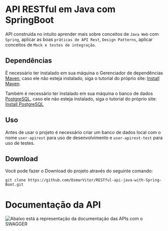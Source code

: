 # API RESTful em Java com SpringBoot

API construída no intuito aprender mais sobre conceitos de ```Java Web``` com ```Spring```, aplicar as boas ```práticas de API Rest```, ```Design Patterns```, aplicar conceitos de ```Mock e testes de integração```.


## Dependências

É necessário ter instalado em sua máquina o Gerenciador de dependências [Maven](https://maven.apache.org/), caso ele não esteja instalado, siga o tutorial do próprio site: [Install Maven](https://maven.apache.org/install.html).

Também é necessário ter instalado em sua máquina o banco de dados [PostgreSQL](https://www.postgresql.org/), caso ele não esteja instalado, siga o tutorial do próprio site: [Install PostgreSQL](https://www.postgresql.org/download/)


## Uso

Antes de usar o projeto é necessário criar um banco de dados local com o nome ```user-apirest``` para uso de desenvolvimento e ```user-apirest-test``` para uso de testes.

## Download

Você pode fazer o Download do projeto através do seguinte comando:

```git clone https://github.com/OsmarVitor/RESTful-api-java-with-Spring-Boot.git```

# Documentação da API
![Abaixo está a representação da documentação das APIs com o SWAGGER](https://github.com/OsmarVitor/RESTful-api-java-with-Spring-Boot/blob/master/src/main/resources/swagger/swagger.png)
